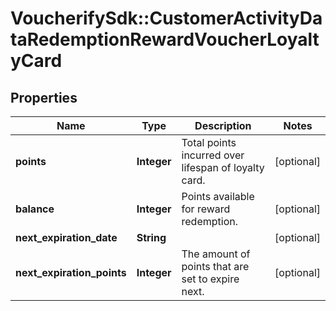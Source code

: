# VoucherifySdk::CustomerActivityDataRedemptionRewardVoucherLoyaltyCard

## Properties

| Name | Type | Description | Notes |
| ---- | ---- | ----------- | ----- |
| **points** | **Integer** | Total points incurred over lifespan of loyalty card. | [optional] |
| **balance** | **Integer** | Points available for reward redemption. | [optional] |
| **next_expiration_date** | **String** |  | [optional] |
| **next_expiration_points** | **Integer** | The amount of points that are set to expire next. | [optional] |

